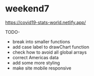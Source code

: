 # weekend7

https://covid19-stats-world.netlify.app/


TODO-
* break into smaller functions
* add case label to drawChart function
* check how to avoid all global arrays
* correct Americas data
* add some more styling
* make site mobile responsive
